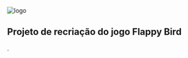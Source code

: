 ![logo](https://user-images.githubusercontent.com/46052756/111533603-ba1eb580-8745-11eb-93c9-154694205ca0.png)
<br/><b><h2>Projeto de recriação do jogo Flappy Bird</h2></b>.
